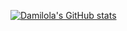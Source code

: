 [![Damilola's GitHub stats](https://github-readme-stats.vercel.app/api?username=darmilola)](https://github.com/darmilola/github-readme-stats)
